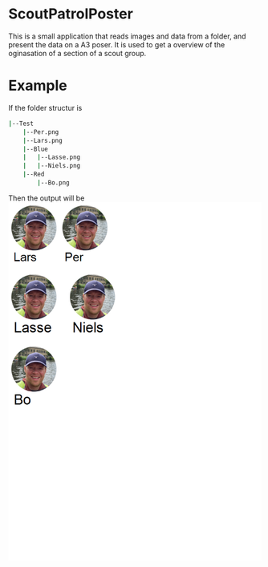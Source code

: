 # ScoutPatrolPoster
This is a small application that reads images and data from a folder, and present the data on a A3 poser.
It is used to get a overview of the oginasation of a section of a scout group.

# Example
If the folder structur is
```bash
|--Test
    |--Per.png
    |--Lars.png
    |--Blue
    |   |--Lasse.png
    |   |--Niels.png
    |--Red
        |--Bo.png
```
Then the output will be
![alt text](https://github.com/steenstrup/ScoutPatrolPoster/blob/master/Image/Test.png?raw=true)
